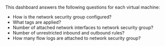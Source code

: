 This dashboard answers the following questions for each virtual machine:

- How is the network security group configured?
- What tags are applied?
- Number of attached network interfaces to network security group?
- Number of unrestricted inbound and outbound rules?
- How many flow logs are attached to network security group?